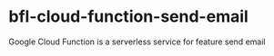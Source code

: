 # bfl-cloud-function-send-email
Google Cloud Function is a serverless service for feature send email

